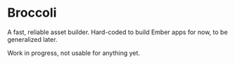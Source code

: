 # Broccoli

A fast, reliable asset builder. Hard-coded to build Ember apps for now, to be
generalized later.

Work in progress, not usable for anything yet.
